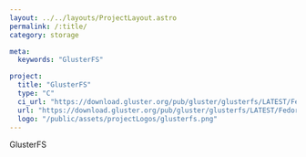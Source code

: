 ```yaml
---
layout: ../../layouts/ProjectLayout.astro
permalink: /:title/
category: storage

meta:
  keywords: "GlusterFS"

project:
  title: "GlusterFS"
  type: "C"
  ci_url: "https://download.gluster.org/pub/gluster/glusterfs/LATEST/Fedora/f33/aarch64"
  url: "https://download.gluster.org/pub/gluster/glusterfs/LATEST/Fedora/f33/aarch64"
  logo: "/public/assets/projectLogos/glusterfs.png"
---
```


<p>GlusterFS</p>
